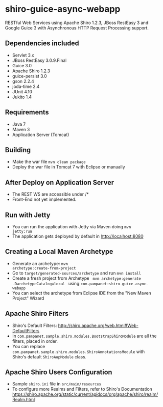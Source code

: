 shiro-guice-async-webapp
========================

RESTful Web Services using Apache Shiro 1.2.3, JBoss RestEasy 3 and Google Guice 3 with Asynchronous HTTP Request Processing support.

Dependencies included
---------------------
- Servlet 3.x
- JBoss RestEasy 3.0.9.Final
- Guice 3.0
- Apache Shiro 1.2.3
- guice-persist 3.0
- gson 2.2.4
- joda-time 2.4
- JUnit 4.10
- Jukito 1.4

Requirements
------------
- Java 7
- Maven 3
- Application Server (Tomcat)

Building
--------
- Make the war file <code>mvn clean package</code>
- Deploy the war file in Tomcat 7 with Eclipse or manually

After Deploy on Application Server
----------------------------------
- The REST WS are accessible under /*
- Front-End not yet implemented.

Run with Jetty
--------------
- You can run the application with Jetty via Maven doing <code>mvn jetty:run</code>
- The application gets deployed by default in <a href="http://localhost:8080">http://localhost:8080</a>

Creating a Local Maven Archetype
--------------------------------
- Generate an archetype: <code>mvn archetype:create-from-project</code>
- Go to <code>target/generated-sources/archetype</code> and run <code>mvn install</code>
- Create a fresh project from Archetype <code> mvn archetype:generate -DarchetypeCatalog=local </code> using <code>com.pampanet:shiro-guice-async-webapp</code>
- You can select the archetype from Eclipse IDE from the "New Maven Project" Wizard

Apache Shiro Filters
--------------------
- Shiro's Default Filters: http://shiro.apache.org/web.html#Web-DefaultFilters
- In <code>com.pampanet.sample.shiro.modules.BootstrapShiroModule</code> are all the filters, placed in order.
- You can replace <code>com.pampanet.sample.shiro.modules.ShiroAnnotationsModule</code> with Shiro's default <code>ShiroAopModule</code> class.

Apache Shiro Users Configuration
--------------------------------
- Sample <code>shiro.ini</code> file in <code>src/main/resources</code>
- To configure more Realms and Filters, refer to Shiro's Documentation https://shiro.apache.org/static/current/apidocs/org/apache/shiro/realm/Realm.html
